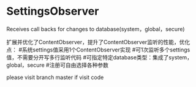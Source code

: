 # SettingsObserver
Receives call backs for changes to database(system，global，secure) 

扩展并优化了ContentObserver，提升了ContentObserver监听的性能，优化点：
#系统settings值采用1个ContentObserver实现
#可1次监听多个settings值，不需要分开写多行监听代码
#可指定特定database类型：集成了system，global，secure
#注册可自由选择各种参数


please visit branch master if visit code
